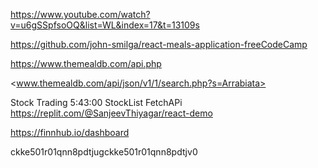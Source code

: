 <https://www.youtube.com/watch?v=u6gSSpfsoOQ&list=WL&index=17&t=13109s>

<https://github.com/john-smilga/react-meals-application-freeCodeCamp>

<https://www.themealdb.com/api.php>

<www.themealdb.com/api/json/v1/1/search.php?s=Arrabiata>

Stock Trading
5:43:00
StockList FetchAPi
<https://replit.com/@SanjeevThiyagar/react-demo>

<https://finnhub.io/dashboard>

ckke501r01qnn8pdtjugckke501r01qnn8pdtjv0
